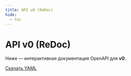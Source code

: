 ```yaml
---
title: API v0 (ReDoc)
hide:
  - toc
---
```


# API v0 (ReDoc)

Ниже — интерактивная документация OpenAPI для **v0**.

<div id="redoc-v0"></div>

<script src="https://cdn.redoc.ly/redoc/latest/bundles/redoc.standalone.js"></script>
<script>
  // MkDocs strict требует относительный путь от текущего файла:
  const REL = '../api/gtrack-v0.yaml';
  // А для рантайма строим абсолютный URL с учётом <base href>:
  const SPEC_URL = new URL(REL, document.baseURI).toString();
  Redoc.init(SPEC_URL, { expandResponses: "200,201,204" }, document.getElementById('redoc-v0'));
</script>

[Скачать YAML](../api/gtrack-v0.yaml)
